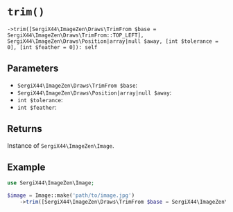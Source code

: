 # `trim()`

```
->trim([SergiX44\ImageZen\Draws\TrimFrom $base = SergiX44\ImageZen\Draws\TrimFrom::TOP_LEFT], SergiX44\ImageZen\Draws\Position|array|null $away, [int $tolerance = 0], [int $feather = 0]): self
```
## Parameters

- `SergiX44\ImageZen\Draws\TrimFrom $base`: 
- `SergiX44\ImageZen\Draws\Position|array|null $away`: 
- `int $tolerance`: 
- `int $feather`: 


## Returns

Instance of `SergiX44\ImageZen\Image`.

## Example

```php
use SergiX44\ImageZen\Image;

$image = Image::make('path/to/image.jpg')
    ->trim([SergiX44\ImageZen\Draws\TrimFrom $base = SergiX44\ImageZen\Draws\TrimFrom::TOP_LEFT], SergiX44\ImageZen\Draws\Position|array|null $away, [int $tolerance = 0], [int $feather = 0]);

```
